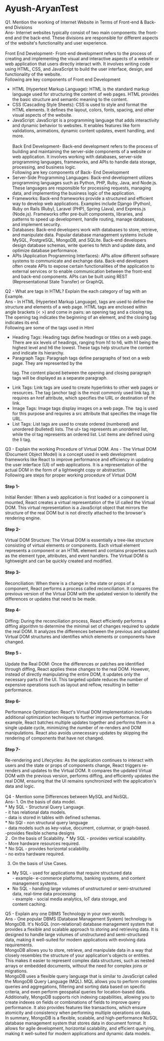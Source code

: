 # Ayush-AryanTest

Q1. Mention the working of Internet Website in Terms of Front-end & Back-end Divisions<br>
Ans- Internet websites typically consist of two main components: the front-end and the back-end. These divisions are responsible for different aspects of the website's functionality and user experience. <br><br>
Front End Development- Front-end development refers to the process of creating and implementing the visual and interactive aspects of a website or web application that users directly interact with. It involves writing code using HTML, CSS, and JavaScript to build the user interface, design, and functionality of the website.<br>
Following are key components of Front end Development<br>
* HTML (Hypertext Markup Language): HTML is the standard markup language used for structuring the content of web pages. HTML provides the basic structure and semantic meaning to the content.
* CSS (Cascading Style Sheets): CSS is used to style and format the HTML elements. It defines the layout, colors, fonts, spacing, and other visual aspects of the website.
* JavaScript: JavaScript is a programming language that adds interactivity and dynamic behavior to websites. It enables features like form validations, animations, dynamic content updates, event handling, and more.<br><br>
Back End Development- Back-end development refers to the process of building and maintaining the server-side components of a website or web application. It involves working with databases, server-side programming languages, frameworks, and APIs to handle data storage, processing, and business logic.<br>
Following are key components of Back- End Development<br>
* Server-Side Programming Languages: Back-end development utilizes programming languages such as Python, PHP, Ruby, Java, and Node.js. These languages are responsible for processing requests, managing data, and implementing the business logic of the application.
* Frameworks: Back-end frameworks provide a structured and efficient way to develop web applications. Examples include Django (Python), Ruby on Rails (Ruby), Laravel (PHP), Spring (Java), and Express.js (Node.js). Frameworks offer pre-built components, libraries, and patterns to speed up development, handle routing, manage databases, and implement security.
* Databases: Back-end developers work with databases to store, retrieve, and manipulate data. Popular database management systems include MySQL, PostgreSQL, MongoDB, and SQLite. Back-end developers design database schemas, write queries to fetch and update data, and optimize database performance.
* APIs (Application Programming Interfaces): APIs allow different software systems to communicate and exchange data. Back-end developers often create APIs to expose certain functionalities of the application to external services or to enable communication between the front-end and back-end components. APIs can be built using REST (Representational State Transfer) or GraphQL<br>

Q2 - What are tags in HTML? Explain the each category of tag with an Example.<br>
Ans - In HTML (Hypertext Markup Language), tags are used to define the structure and elements of a web page. HTML tags are enclosed within angle brackets (< >) and come in pairs: an opening tag and a closing tag. The opening tag indicates the beginning of an element, and the closing tag indicates its end. <br>
Following are some of the tags used in Html<br>
* Heading Tags:
Heading tags define headings or titles on a web page. There are six levels of headings, ranging from h1 to h6, with  h1 being the highest level and h6 the lowest. These tags help structure the content and indicate its hierarchy.
* Paragraph Tags:
Paragraph tags define paragraphs of text on a web page. They are represented by the <p> tag. The content placed between the opening and closing paragraph tags will be displayed as a separate paragraph.
* Link Tags:
Link tags are used to create hyperlinks to other web pages or resources. The <a> tag (anchor tag) is the most commonly used link tag. It requires an href attribute, which specifies the URL or destination of the link.
* Image Tags:
Image tags display images on a web page. The <img> tag is used for this purpose and requires a src attribute that specifies the image file URL.
* List Tags:
List tags are used to create ordered (numbered) and unordered (bulleted) lists. The ul> tag represents an unordered list, while the ol tag represents an ordered list. List items are defined using the li tag.<br>

Q3 - Explain the working Procedure of Virtual DOM.
Ans - The Virtual DOM (Document Object Model) is a concept used in web development frameworks like React to improve performance and efficiency in updating the user interface (UI) of web applications. It is a representation of the actual DOM in the form of a lightweight copy or abstraction.<br>
Following are steps for proper working procedure of Virtual DOM<br>
<h4>Step 1- </h4> Initial Render:
When a web application is first loaded or a component is mounted, React creates a virtual representation of the UI called the Virtual DOM. This virtual representation is a JavaScript object that mirrors the structure of the real DOM but is not directly attached to the browser's rendering engine.<br>
<h4>Step 2- </h4> Virtual DOM Structure:
The Virtual DOM is essentially a tree-like structure consisting of virtual elements or components. Each virtual element represents a component or an HTML element and contains properties such as the element type, attributes, and event handlers. The Virtual DOM is lightweight and can be quickly created and modified.
<h4>Step 3- </h4> Reconciliation:
When there is a change in the state or props of a component, React performs a process called reconciliation. It compares the previous version of the Virtual DOM with the updated version to identify the differences or updates that need to be made.
<h4>Step 4- </h4> Diffing:
During the reconciliation process, React efficiently performs a diffing algorithm to determine the minimal set of changes required to update the real DOM. It analyzes the differences between the previous and updated Virtual DOM structures and identifies which elements or components have changed.
<h4>Step 5 -</h4>Update the Real DOM:
Once the differences or patches are identified through diffing, React applies these changes to the real DOM. However, instead of directly manipulating the entire DOM, it updates only the necessary parts of the UI. This targeted update reduces the number of expensive operations such as layout and reflow, resulting in better performance.
<h4>Step 6- </h4> Performance Optimization:
React's Virtual DOM implementation includes additional optimization techniques to further improve performance. For example, React batches multiple updates together and performs them in a single update cycle, minimizing the number of re-renders and DOM manipulations. React also avoids unnecessary updates by skipping the rendering of components that have not changed.
<h4>Step 7- </h4> Re-rendering and Lifecycles:
As the application continues to interact with users and the state or props of components change, React triggers re-renders and updates to the Virtual DOM. It compares the updated Virtual DOM with the previous version, performs diffing, and efficiently updates the real DOM, ensuring that the UI remains synchronized with the application's data and logic.<br><br>
Q4 - Mention some Differences between MySQL and NoSQL.<br>
Ans- 1. On the basis of data model.<br>
* My SQL  - Structural Query Language.<br>
          - it has relational data models.<br>
          - data is stored in tables with defined schemas.<br>
* No SQl  - non structural query language <br>
          - data models such as key-value, document, columnar, or graph-based. <br>
          -provides flexible schema designs <br>
2 . On the basis of Scalability.
* My SQL -  provides vertical scalability.<br>
               - More hardware resources required.<br>
* No SQL - provides horizontal scalability.<br>
               - no extra hardware required.<br>

3. On the basis of Use Cases.
* My SQL - used for applications that require structured data <br>
                 - example- e-commerce platforms, banking systems, and content management systems. <br>
* No SQL - handling large volumes of unstructured or semi-structured data, real-time data processing <br>
                 - example - social media analytics, IoT data storage, and content caching. <br>
  
Q5 - Explain any one DBMS Technology in your own words.<br>
Ans - One popular DBMS (Database Management System) technology is MongoDB. It's NoSQL (non-relational) database management system that provides a flexible and scalable approach to storing and retrieving data. It is designed to handle large volumes of unstructured and semi-structured data, making it well-suited for modern applications with evolving data requirements.<br>
MongoDB allows you to store, retrieve, and manipulate data in a way that closely resembles the structure of your application's objects or entities. This makes it easier to represent complex data structures, such as nested arrays or embedded documents, without the need for complex joins or migrations.<br>
MongoDB uses a flexible query language that is similar to JavaScript called the MongoDB Query Language (MQL). MQL allows you to perform complex queries and aggregations, filtering and sorting data based on specific criteria, and even perform geospatial queries for location-based data.<br>
Additionally, MongoDB supports rich indexing capabilities, allowing you to create indexes on fields or combinations of fields to improve query performance. It also provides features like transactions, which ensure atomicity and consistency when performing multiple operations on data.<br>
In summary, MongoDB is a flexible, scalable, and high-performance NoSQL database management system that stores data in document format. It allows for agile development, horizontal scalability, and efficient querying, making it well-suited for modern applications and dynamic data models.





